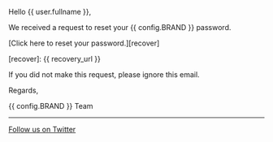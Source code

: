 Hello {{ user.fullname }},

We received a request to reset your {{ config.BRAND }} password.

[Click here to reset your password.][recover]

[recover]: {{ recovery_url }}

If you did not make this request, please ignore this email.

Regards,

{{ config.BRAND }} Team

***
[Follow us on Twitter](http://twitter.com/LibCrowds)

